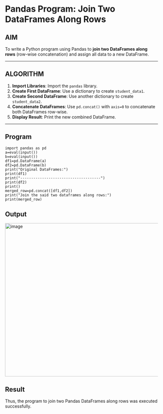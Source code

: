 # Pandas Program: Join Two DataFrames Along Rows

## AIM

To write a Python program using Pandas to **join two DataFrames along rows** (row-wise concatenation) and assign all data to a new DataFrame.

---

## ALGORITHM

1. **Import Libraries**: Import the `pandas` library.
2. **Create First DataFrame**: Use a dictionary to create `student_data1`.
3. **Create Second DataFrame**: Use another dictionary to create `student_data2`.
4. **Concatenate DataFrames**: Use `pd.concat()` with `axis=0` to concatenate both DataFrames row-wise.
5. **Display Result**: Print the new combined DataFrame.

---

## Program
```
import pandas as pd
a=eval(input())
b=eval(input())
df1=pd.DataFrame(a)
df2=pd.DataFrame(b)
print("Original DataFrames:")
print(df1)
print("-------------------------------------")
print(df2)
print()
merged_row=pd.concat([df1,df2])
print("Join the said two dataframes along rows:")
print(merged_row)

```
## Output
<img width="828" height="503" alt="image" src="https://github.com/user-attachments/assets/7d6a331a-8136-442e-8c5f-cf1a79b180f8" />

## Result
Thus, the program to join two Pandas DataFrames along rows was executed successfully.
